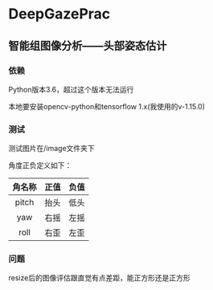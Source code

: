 # DeepGazePrac

## 智能组图像分析——头部姿态估计

### 依赖

Python版本3.6，超过这个版本无法运行

本地要安装opencv-python和tensorflow 1.x(我使用的v-1.15.0)

### 测试

测试图片在/image文件夹下

角度正负定义如下：

|角名称|正值|负值|
|:---:|:---:|:---:|
|pitch|抬头|低头|
|yaw|右摇|左摇|
|roll|右歪|左歪|

### 问题

resize后的图像评估跟直觉有点差距，能正方形还是正方形

